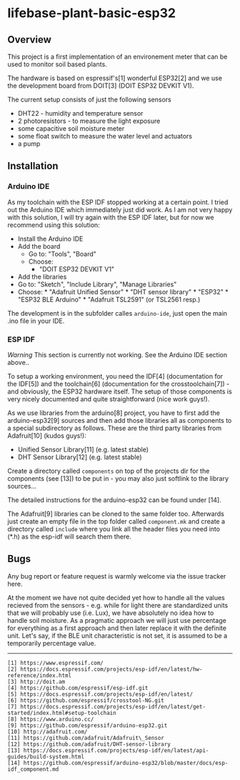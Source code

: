 # lifebase-plant-basic-esp32

## Overview

This project is a first implementation of an environement meter
that can be used to monitor soil based plants.

The hardware is based on espressif's[1] wonderful ESP32[2] and
we use the development board from DOIT[3] (DOIT ESP32 DEVKIT V1).

The current setup consists of just the following sensors

  * DHT22 - humidity and temperature sensor
  * 2 photoresistors - to measure the light exposure
  * some capacitive soil moisture meter
  * some float switch to measure the water level and actuators
  * a pump

## Installation

### Arduino IDE

As my toolchain with the ESP IDF stopped working at
a certain point. I tried out the Arduino IDE which
immediately just did work.
As I am not very happy with this solution, I will
try again with the ESP IDF later, but for now
we recommend using this solution:

  * Install the Arduino IDE
  * Add the board
    * Go to: "Tools", "Board"
    * Choose:
      * "DOIT ESP32 DEVKIT V1"
  * Add the libraries
   * Go to: "Sketch", "Include Library", "Manage Libraries"
   * Choose:
    * "Adafruit Unified Sensor"
    * "DHT sensor library"
    * "ESP32"
    * "ESP32 BLE Arduino"
    * "Adafruit TSL2591" (or TSL2561 resp.)

The development is in the subfolder calles `arduino-ide`, just
open the main .ino file in your IDE.

### ESP IDF

*Warning* This section is currently not working. See the
Arduino IDE section above..

To setup a working environment, you need the IDF[4] (documentation
for the IDF[5]) and the toolchain[6] (documentation for the
crosstoolchain[7]) - and obviously, the ESP32 hardware itself.
The setup of those components is very nicely
documented and quite straightforward (nice work guys!).

As we use libraries from the arduino[8] project, you have to
first add the arduino-esp32[9] sources and then add those
libraries all as components to a special subdirectory as follows.
These are the third party libraries from Adafruit[10] (kudos guys!):

  * Unified Sensor Library[11] (e.g. latest stable)
  * DHT Sensor Library[12] (e.g. latest stable)

Create a directory called `components` on top of the projects
dir for the components (see [13]) to be put in - you may also
just softlink to the library sources...

The detailed instructions for the arduino-esp32 can be found
under [14].

The Adafruit[9] libraries can be cloned to the same folder too.
Afterwards just create an empty file in the top folder called
`component.mk` and create a directory called `include` where
you link all the header files you need into (\*.h) as the
esp-idf will search them there.

## Bugs

Any bug report or feature request is warmly welcome via
the issue tracker here.

At the moment we have not quite decided yet how to handle
all the values recieved from the sensors - e.g. while for
light there are standardized units that we will probably
use (i.e. Lux), we have absolutely no idea how to handle
soil moisture. As a pragmatic approach we will just use
percentage for everything as a first approach and then
later replace it with the definite unit. Let's say, if
the BLE unit characteristic is not set, it is assumed
to be a temporarily percentage value.

---
    [1] https://www.espressif.com/
    [2] https://docs.espressif.com/projects/esp-idf/en/latest/hw-reference/index.html
    [3] http://doit.am
    [4] https://github.com/espressif/esp-idf.git
    [5] https://docs.espressif.com/projects/esp-idf/en/latest/
    [6] https://github.com/espressif/crosstool-NG.git
    [7] https://docs.espressif.com/projects/esp-idf/en/latest/get-started/index.html#setup-toolchain
    [8] https://www.arduino.cc/
    [9] https://github.com/espressif/arduino-esp32.git
    [10] http://adafruit.com/
    [11] https://github.com/adafruit/Adafruit\_Sensor
    [12] https://github.com/adafruit/DHT-sensor-library
    [13] https://docs.espressif.com/projects/esp-idf/en/latest/api-guides/build-system.html
    [14] https://github.com/espressif/arduino-esp32/blob/master/docs/esp-idf_component.md
